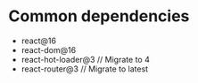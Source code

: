 # Common dependencies

- react@16
- react-dom@16
- react-hot-loader@3 // Migrate to 4
- react-router@3 // Migrate to latest
